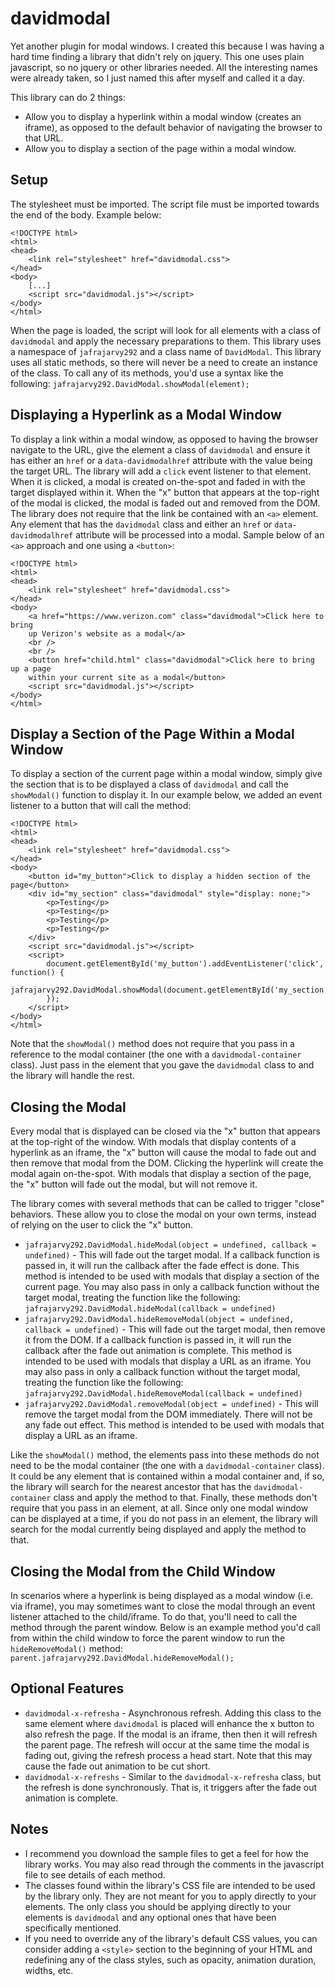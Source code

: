 # davidmodal
Yet another plugin for modal windows. I created this because I was having a hard time finding a library that didn't rely on jquery. This one uses plain javascript, so no jquery or other libraries needed. All the interesting names were already taken, so I just named this after myself and called it a day.

This library can do 2 things:
- Allow you to display a hyperlink within a modal window (creates an iframe), as opposed to the default behavior of navigating the browser to that URL.
- Allow you to display a section of the page within a modal window.

## Setup
The stylesheet must be imported. The script file must be imported towards the end of the body. Example below:
```
<!DOCTYPE html>
<html>
<head>
    <link rel="stylesheet" href="davidmodal.css">
</head>
<body>
    [...]
    <script src="davidmodal.js"></script>
</body>
</html>
```
When the page is loaded, the script will look for all elements with a class of `davidmodal` and apply the necessary preparations to them. This library uses a namespace of `jafrajarvy292` and a class name of `DavidModal`. This library uses all static methods, so there will never be a need to create an instance of the class.  To call any of its methods, you'd use a syntax like the following:
`jafrajarvy292.DavidModal.showModal(element);`

## Displaying a Hyperlink as a Modal Window
To display a link within a modal window, as opposed to having the browser navigate to the URL, give the element a class of `davidmodal` and ensure it has either an `href` or a `data-davidmodalhref` attribute with the value being the target URL. The library will add a `click` event listener to that element. When it is clicked, a modal is created on-the-spot and faded in with the target displayed within it. When the "x" button that appears at the top-right of the modal is clicked, the modal is faded out and removed from the DOM. The library does not require that the link be contained with an `<a>` element. Any element that has the `davidmodal` class and either an `href` or `data-davidmodalhref` attribute will be processed into a modal. Sample below of an `<a>` approach and one using a `<button>`:
```
<!DOCTYPE html>
<html>
<head>
    <link rel="stylesheet" href="davidmodal.css">
</head>
<body>
    <a href="https://www.verizon.com" class="davidmodal">Click here to bring
    up Verizon's website as a modal</a>
    <br />
    <br />
    <button href="child.html" class="davidmodal">Click here to bring up a page
    within your current site as a modal</button>
    <script src="davidmodal.js"></script>
</body>
</html>
```

## Display a Section of the Page Within a Modal Window
To display a section of the current page within a modal window, simply give the section that is to be displayed a class of `davidmodal` and call the `showModal()` function to display it. In our example below, we added an event listener to a button that will call the method:
```
<!DOCTYPE html>
<html>
<head>
    <link rel="stylesheet" href="davidmodal.css">
</head>
<body>
    <button id="my_button">Click to display a hidden section of the page</button>
    <div id="my_section" class="davidmodal" style="display: none;">
        <p>Testing</p>
        <p>Testing</p>
        <p>Testing</p>
        <p>Testing</p>
    </div>
    <script src="davidmodal.js"></script>
    <script>
        document.getElementById('my_button').addEventListener('click', function() {
            jafrajarvy292.DavidModal.showModal(document.getElementById('my_section'));
        });
    </script>
</body>
</html>
```
Note that the `showModal()` method does not require that you pass in a reference to the modal container (the one with a `davidmodal-container` class). Just pass in the element that you gave the `davidmodal` class to and the library will handle the rest.

## Closing the Modal
Every modal that is displayed can be closed via the "x" button that appears at the top-right of the window. With modals that display contents of a hyperlink as an iframe, the "x" button will cause the modal to fade out and then remove that modal from the DOM. Clicking the hyperlink will create the modal again on-the-spot. With modals that display a section of the page, the "x" button will fade out the modal, but will not remove it.

The library comes with several methods that can be called to trigger "close" behaviors. These allow you to close the modal on your own terms, instead of relying on the user to click the "x" button.

- `jafrajarvy292.DavidModal.hideModal(object = undefined, callback = undefined)` - This will fade out the target modal. If a callback function is passed in, it will run the callback after the fade effect is done. This method is intended to be used with modals that display a section of the current page. You may also pass in only a callback function without the target modal, treating the function like the following:  
`jafrajarvy292.DavidModal.hideModal(callback = undefined)`<br />
- `jafrajarvy292.DavidModal.hideRemoveModal(object = undefined, callback = undefined)` - This will fade out the target modal, then remove it from the DOM. If a callback function is passed in, it will run the callback after the fade out animation is complete. This method is intended to be used with modals that display a URL as an iframe. You may also pass in only a callback function without the target modal, treating the function like the following:  
`jafrajarvy292.DavidModal.hideRemoveModal(callback = undefined)`<br />
- `jafrajarvy292.DavidModal.removeModal(object = undefined)` - This will remove the target modal from the DOM immediately. There will not be any fade out effect. This method is intended to be used with modals that display a URL as an iframe.

Like the `showModal()` method, the elements pass into these methods do not need to be the modal container (the one with a `davidmodal-container` class). It could be any element that is contained within a modal container and, if so, the library will search for the nearest ancestor that has the `davidmodal-container` class and apply the method to that. Finally, these methods don't require that you pass in an element, at all. Since only one modal window can be displayed at a time, if you do not pass in an element, the library will search for the modal currently being displayed and apply the method to that.

## Closing the Modal from the Child Window
In scenarios where a hyperlink is being displayed as a modal window (i.e. via iframe), you may sometimes want to close the modal through an event listener attached to the child/iframe. To do that, you'll need to call the method through the parent window. Below is an example method you'd call from within the child window to force the parent window to run the `hideRemoveModal()` method:
`parent.jafrajarvy292.DavidModal.hideRemoveModal();`

## Optional Features
- `davidmodal-x-refresha` - Asynchronous refresh. Adding this class to the same element where `davidmodal` is placed will enhance the x button to also refresh the page. If the modal is an iframe, then then it will refresh the parent page. The refresh will occur at the same time the modal is fading out, giving the refresh process a head start. Note that this may cause the fade out animation to be cut short.
- `davidmodal-x-refreshs` - Similar to the `davidmodal-x-refresha` class, but the refresh is done synchronously. That is, it triggers after the fade out animation is complete.

## Notes
- I recommend you download the sample files to get a feel for how the library works. You may also read through the comments in the javascript file to see details of each method.
- The classes found within the library's CSS file are intended to be used by the library only. They are not meant for you to apply directly to your elements. The only class you should be applying directly to your elements is `davidmodal` and any optional ones that have been specifically mentioned.
- If you need to override any of the library's default CSS values, you can consider adding a `<style>` section to the beginning of your HTML and redefining any of the class styles, such as opacity, animation duration, widths, etc.
